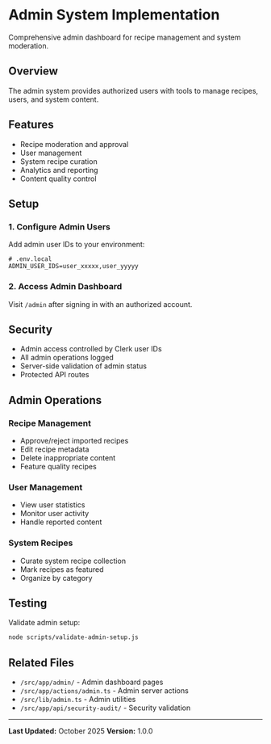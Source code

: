 # Admin System Implementation

Comprehensive admin dashboard for recipe management and system moderation.

## Overview

The admin system provides authorized users with tools to manage recipes, users, and system content.

## Features

- Recipe moderation and approval
- User management
- System recipe curation
- Analytics and reporting
- Content quality control

## Setup

### 1. Configure Admin Users

Add admin user IDs to your environment:

```env
# .env.local
ADMIN_USER_IDS=user_xxxxx,user_yyyyy
```

### 2. Access Admin Dashboard

Visit `/admin` after signing in with an authorized account.

## Security

- Admin access controlled by Clerk user IDs
- All admin operations logged
- Server-side validation of admin status
- Protected API routes

## Admin Operations

### Recipe Management

- Approve/reject imported recipes
- Edit recipe metadata
- Delete inappropriate content
- Feature quality recipes

### User Management

- View user statistics
- Monitor user activity
- Handle reported content

### System Recipes

- Curate system recipe collection
- Mark recipes as featured
- Organize by category

## Testing

Validate admin setup:
```bash
node scripts/validate-admin-setup.js
```

## Related Files

- `/src/app/admin/` - Admin dashboard pages
- `/src/app/actions/admin.ts` - Admin server actions
- `/src/lib/admin.ts` - Admin utilities
- `/src/app/api/security-audit/` - Security validation

---

**Last Updated:** October 2025
**Version:** 1.0.0
